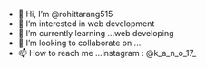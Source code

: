 - 👋 Hi, I’m @rohittarang515
- 👀 I’m interested in web development    
- 🌱 I’m currently learning ...web developing
- 💞️ I’m looking to collaborate on ...
- 📫 How to reach me ...instagram : @k_a_n_o_17_

<!---
rohittarang515/rohittarang515 is a ✨ special ✨ repository because its `README.md` (this file) appears on your GitHub profile.
You can click the Preview link to take a look at your changes.
--->
